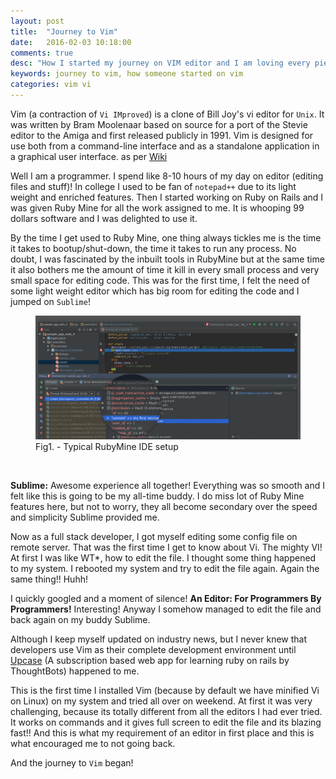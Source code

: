 ```yaml
---
layout: post
title:  "Journey to Vim"
date:   2016-02-03 10:18:00
comments: true
desc: "How I started my journey on VIM editor and I am loving every piece of it."
keywords: journey to vim, how someone started on vim
categories: vim vi
---
```


Vim (a contraction of `Vi IMproved`) is a clone of Bill Joy's vi editor for `Unix`. It was written by Bram Moolenaar based on source for a port of the Stevie editor to the Amiga and first released publicly in 1991. Vim is designed for use both from a command-line interface and as a standalone application in a graphical user interface. as per [Wiki][vim-wiki]

Well I am a programmer. I spend like 8-10 hours of my day on editor (editing files and stuff)! 
In college I used to be fan of `notepad++` due to its light weight and enriched features. Then I started working on Ruby on Rails and I was given Ruby Mine for all the work assigned to me. It is whooping 99 dollars software and I was delighted to use it. 

By the time I get used to Ruby Mine, one thing always tickles me is the time it takes to bootup/shut-down, the time it takes to run any process. No doubt, I was fascinated by the inbuilt tools in RubyMine but at the same time it also bothers me the amount of time it kill in every small process and very small space for editing code. This was for the first time, I felt the need of some light weight editor which has big room for editing the code and I jumped on `Sublime`! 

<figure>
    <img src="/assets/images/ruby_mine_ide.png" alt=""> 
    <figcaption class="center">Fig1. - Typical RubyMine IDE setup</figcaption>
</figure>
<br>

**Sublime:** Awesome experience all together! Everything was so smooth and I felt like this is going to be my all-time buddy. I do miss lot of Ruby Mine features here, but not to worry, they all become secondary over the speed and simplicity Sublime provided me. 

Now as a full stack developer, I got myself editing some config file on remote server. That was the first time I get to know about Vi. The mighty VI! At first I was like WT*, how to edit the file. I thought some thing happened to my system. I rebooted my system and try to edit the file again. Again the same thing!! Huhh! 

I quickly googled and a moment of silence! **An Editor: For Programmers By Programmers!** Interesting! Anyway I somehow managed to edit the file and back again on my buddy Sublime. 

Although I keep myself updated on industry news, but I never knew that developers use Vim as their complete development environment until [Upcase][upcase] (A subscription based web app for learning ruby on rails by ThoughtBots) happened to me.

This is the first time I installed Vim (because by default we have minified Vi on Linux) on my system and tried all over on weekend. At first it was very challenging, because its totally different from all the editors I had ever tried. It works on commands and it gives full screen to edit the file and its blazing fast!! And this is what my requirement of an editor in first place and this is what encouraged me to not going back. 

And the journey to `Vim` began!


[vim-wiki]: https://en.wikipedia.org/wiki/Vim_(text_editor)
[upcase]: https://upcase.com